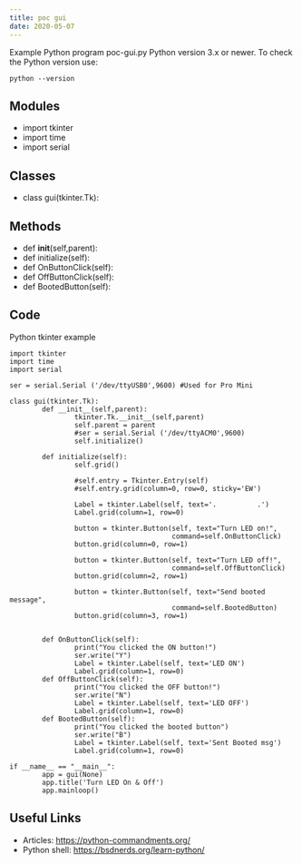 ```yaml
---
title: poc gui
date: 2020-05-07
---
```

Example Python program poc-gui.py
Python version 3.x or newer.
To check the Python version use:

    python --version

## Modules

* import tkinter
* import time
* import serial

## Classes

* class gui(tkinter.Tk):

## Methods

* def __init__(self,parent):
* def initialize(self):
* def OnButtonClick(self):
* def OffButtonClick(self):
* def BootedButton(self):

## Code

Python tkinter example

    import tkinter
    import time
    import serial
    
    ser = serial.Serial ('/dev/ttyUSB0',9600) #Used for Pro Mini
    
    class gui(tkinter.Tk):
            def __init__(self,parent):
                    tkinter.Tk.__init__(self,parent)
                    self.parent = parent
                    #ser = serial.Serial ('/dev/ttyACM0',9600)
                    self.initialize()
                    
            def initialize(self):
                    self.grid()
    
                    #self.entry = Tkinter.Entry(self)
                    #self.entry.grid(column=0, row=0, sticky='EW')
                    
                    Label = tkinter.Label(self, text='.          .')
                    Label.grid(column=1, row=0)
    
                    button = tkinter.Button(self, text="Turn LED on!",
                                            command=self.OnButtonClick)
                    button.grid(column=0, row=1)
                    
                    button = tkinter.Button(self, text="Turn LED off!",
                                            command=self.OffButtonClick)
                    button.grid(column=2, row=1)
                    
                    button = tkinter.Button(self, text="Send booted message",
                                            command=self.BootedButton)
                    button.grid(column=3, row=1)
    
    
            def OnButtonClick(self):
                    print("You clicked the ON button!")
                    ser.write("Y")
                    Label = tkinter.Label(self, text='LED ON')
                    Label.grid(column=1, row=0)
            def OffButtonClick(self):
                    print("You clicked the OFF button!")
                    ser.write("N")
                    Label = tkinter.Label(self, text='LED OFF')
                    Label.grid(column=1, row=0)
            def BootedButton(self):
                    print("You clicked the booted button")
                    ser.write("B")
                    Label = tkinter.Label(self, text='Sent Booted msg')
                    Label.grid(column=1, row=0)
                    
    if __name__ == "__main__":
            app = gui(None)
            app.title('Turn LED On & Off')
            app.mainloop()
    

## Useful Links

- Articles: https://python-commandments.org/
- Python shell: https://bsdnerds.org/learn-python/

